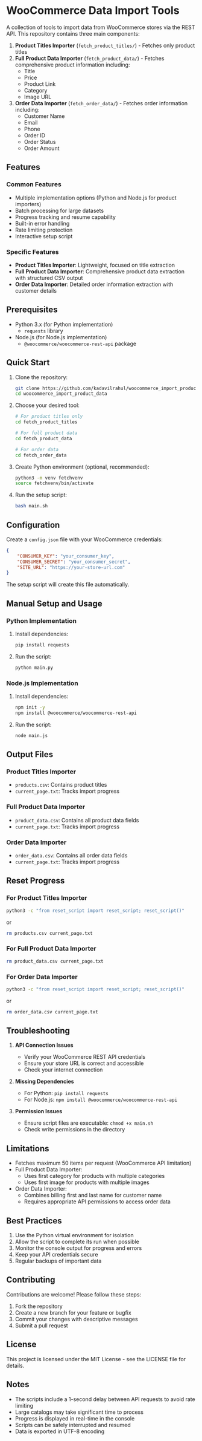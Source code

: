 # WooCommerce Data Import Tools

A collection of tools to import data from WooCommerce stores via the REST API. This repository contains three main components:

1. **Product Titles Importer** (`fetch_product_titles/`) - Fetches only product titles
2. **Full Product Data Importer** (`fetch_product_data/`) - Fetches comprehensive product information including:
   - Title
   - Price
   - Product Link
   - Category
   - Image URL
3. **Order Data Importer** (`fetch_order_data/`) - Fetches order information including:
   - Customer Name
   - Email
   - Phone
   - Order ID
   - Order Status
   - Order Amount

## Features

### Common Features
- Multiple implementation options (Python and Node.js for product importers)
- Batch processing for large datasets
- Progress tracking and resume capability
- Built-in error handling
- Rate limiting protection
- Interactive setup script

### Specific Features
- **Product Titles Importer**: Lightweight, focused on title extraction
- **Full Product Data Importer**: Comprehensive product data extraction with structured CSV output
- **Order Data Importer**: Detailed order information extraction with customer details

## Prerequisites

- Python 3.x (for Python implementation)
  - `requests` library
- Node.js (for Node.js implementation)
  - `@woocommerce/woocommerce-rest-api` package

## Quick Start

1. Clone the repository:
   ```bash
   git clone https://github.com/kadavilrahul/woocommerce_import_product_data.git
   cd woocommerce_import_product_data
   ```

2. Choose your desired tool:
   ```bash
   # For product titles only
   cd fetch_product_titles
   
   # For full product data
   cd fetch_product_data
   
   # For order data
   cd fetch_order_data
   ```

3. Create Python environment (optional, recommended):
   ```bash
   python3 -m venv fetchvenv
   source fetchvenv/bin/activate
   ```

4. Run the setup script:
   ```bash
   bash main.sh
   ```

## Configuration

Create a `config.json` file with your WooCommerce credentials:
```json
{
    "CONSUMER_KEY": "your_consumer_key",
    "CONSUMER_SECRET": "your_consumer_secret",
    "SITE_URL": "https://your-store-url.com"
}
```

The setup script will create this file automatically.

## Manual Setup and Usage

### Python Implementation

1. Install dependencies:
   ```bash
   pip install requests
   ```

2. Run the script:
   ```bash
   python main.py
   ```

### Node.js Implementation

1. Install dependencies:
   ```bash
   npm init -y
   npm install @woocommerce/woocommerce-rest-api
   ```

2. Run the script:
   ```bash
   node main.js
   ```

## Output Files

### Product Titles Importer
- `products.csv`: Contains product titles
- `current_page.txt`: Tracks import progress

### Full Product Data Importer
- `product_data.csv`: Contains all product data fields
- `current_page.txt`: Tracks import progress

### Order Data Importer
- `order_data.csv`: Contains all order data fields
- `current_page.txt`: Tracks import progress

## Reset Progress

### For Product Titles Importer
```bash
python3 -c "from reset_script import reset_script; reset_script()"
```
or
```bash
rm products.csv current_page.txt
```

### For Full Product Data Importer
```bash
rm product_data.csv current_page.txt
```

### For Order Data Importer
```bash
python3 -c "from reset_script import reset_script; reset_script()"
```
or
```bash
rm order_data.csv current_page.txt
```

## Troubleshooting

1. **API Connection Issues**
   - Verify your WooCommerce REST API credentials
   - Ensure your store URL is correct and accessible
   - Check your internet connection

2. **Missing Dependencies**
   - For Python: `pip install requests`
   - For Node.js: `npm install @woocommerce/woocommerce-rest-api`

3. **Permission Issues**
   - Ensure script files are executable: `chmod +x main.sh`
   - Check write permissions in the directory

## Limitations

- Fetches maximum 50 items per request (WooCommerce API limitation)
- Full Product Data Importer:
  - Uses first category for products with multiple categories
  - Uses first image for products with multiple images
- Order Data Importer:
  - Combines billing first and last name for customer name
  - Requires appropriate API permissions to access order data

## Best Practices

1. Use the Python virtual environment for isolation
2. Allow the script to complete its run when possible
3. Monitor the console output for progress and errors
4. Keep your API credentials secure
5. Regular backups of important data

## Contributing

Contributions are welcome! Please follow these steps:
1. Fork the repository
2. Create a new branch for your feature or bugfix
3. Commit your changes with descriptive messages
4. Submit a pull request

## License

This project is licensed under the MIT License - see the LICENSE file for details.

## Notes

- The scripts include a 1-second delay between API requests to avoid rate limiting
- Large catalogs may take significant time to process
- Progress is displayed in real-time in the console
- Scripts can be safely interrupted and resumed
- Data is exported in UTF-8 encoding
